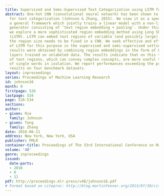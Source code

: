 ```yaml
---
title: Supervised and Semi-Supervised Text Categorization using LSTM for Region Embeddings
abstract: One-hot CNN (convolutional neural network) has been shown to be effective
  for text categorization (Johnson & Zhang, 2015). We view it as a special case of
  a general framework which jointly trains a linear model with a non-linear feature
  generator consisting of ‘text region embedding + pooling’. Under this framework,
  we explore a more sophisticated region embedding method using Long Short-Term Memory
  (LSTM). LSTM can embed text regions of variable (and possibly large) sizes, whereas
  the region size needs to be fixed in a CNN. We seek effective and efficient use
  of LSTM for this purpose in the supervised and semi-supervised settings. The best
  results were obtained by combining region embeddings in the form of LSTM and convolution
  layers trained on unlabeled data. The results indicate that on this task, embeddings
  of text regions, which can convey complex concepts, are more useful than embeddings
  of single words in isolation. We report performances exceeding the previous best
  results on four benchmark datasets.
layout: inproceedings
series: Proceedings of Machine Learning Research
id: johnson16
month: 0
firstpage: 526
lastpage: 534
page: 526-534
sections: 
author:
- given: Rie
  family: Johnson
- given: Tong
  family: Zhang
date: 2016-06-11
address: New York, New York, USA
publisher: PMLR
container-title: Proceedings of The 33rd International Conference on Machine Learning
volume: '48'
genre: inproceedings
issued:
  date-parts:
  - 2016
  - 6
  - 11
pdf: http://proceedings.mlr.press/v48/johnson16.pdf
# Format based on citeproc: http://blog.martinfenner.org/2013/07/30/citeproc-yaml-for-bibliographies/
---
```

